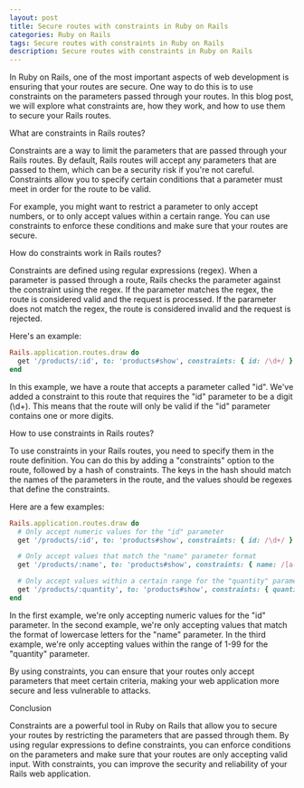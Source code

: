 ```yaml
---
layout: post
title: Secure routes with constraints in Ruby on Rails
categories: Ruby on Rails
tags: Secure routes with constraints in Ruby on Rails
description: Secure routes with constraints in Ruby on Rails
---
```

In Ruby on Rails, one of the most important aspects of web development is ensuring that your routes are secure. One way to do this is to use constraints on the parameters passed through your routes. In this blog post, we will explore what constraints are, how they work, and how to use them to secure your Rails routes.

What are constraints in Rails routes?

Constraints are a way to limit the parameters that are passed through your Rails routes. By default, Rails routes will accept any parameters that are passed to them, which can be a security risk if you're not careful. Constraints allow you to specify certain conditions that a parameter must meet in order for the route to be valid.

For example, you might want to restrict a parameter to only accept numbers, or to only accept values within a certain range. You can use constraints to enforce these conditions and make sure that your routes are secure.

How do constraints work in Rails routes?

Constraints are defined using regular expressions (regex). When a parameter is passed through a route, Rails checks the parameter against the constraint using the regex. If the parameter matches the regex, the route is considered valid and the request is processed. If the parameter does not match the regex, the route is considered invalid and the request is rejected.

Here's an example:

```ruby
Rails.application.routes.draw do
  get '/products/:id', to: 'products#show', constraints: { id: /\d+/ }
end
```

In this example, we have a route that accepts a parameter called "id". We've added a constraint to this route that requires the "id" parameter to be a digit (\d+). This means that the route will only be valid if the "id" parameter contains one or more digits.

How to use constraints in Rails routes?

To use constraints in your Rails routes, you need to specify them in the route definition. You can do this by adding a "constraints" option to the route, followed by a hash of constraints. The keys in the hash should match the names of the parameters in the route, and the values should be regexes that define the constraints.

Here are a few examples:

```ruby
Rails.application.routes.draw do
  # Only accept numeric values for the "id" parameter
  get '/products/:id', to: 'products#show', constraints: { id: /\d+/ }

  # Only accept values that match the "name" parameter format
  get '/products/:name', to: 'products#show', constraints: { name: /[a-z]+/ }

  # Only accept values within a certain range for the "quantity" parameter
  get '/products/:quantity', to: 'products#show', constraints: { quantity: /[1-9][0-9]?/ }
end
```

In the first example, we're only accepting numeric values for the "id" parameter. In the second example, we're only accepting values that match the format of lowercase letters for the "name" parameter. In the third example, we're only accepting values within the range of 1-99 for the "quantity" parameter.

By using constraints, you can ensure that your routes only accept parameters that meet certain criteria, making your web application more secure and less vulnerable to attacks.

Conclusion

Constraints are a powerful tool in Ruby on Rails that allow you to secure your routes by restricting the parameters that are passed through them. By using regular expressions to define constraints, you can enforce conditions on the parameters and make sure that your routes are only accepting valid input. With constraints, you can improve the security and reliability of your Rails web application.
